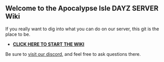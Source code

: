 ## Welcome to the Apocalypse Isle DAYZ SERVER Wiki
If you really want to dig into what you can do on our server, this git is the place to be.
* **[CLICK HERE TO START THE WIKI](https://github.com/AlphaEye420/ApocalypseIsle/wiki)**

Be sure to [visit our discord](http://discord.gg/BdkSUQENhM), and feel free to ask questions there.
